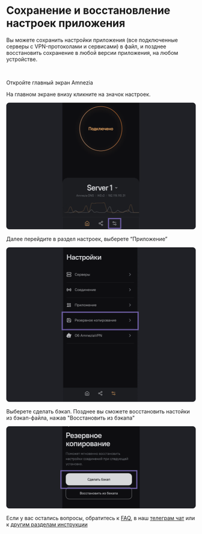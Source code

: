 # Сохранение и восстановление настроек приложения 

Вы можете сохранить настройки приложения (все подключенные серверы с VPN-протоколами и сервисами) в файл, и позднее восстановить сохранение в любой версии приложения, на любом устройстве.

&nbsp;

Откройте главный экран Amnezia

На главном экране внизу кликните на значок настроек.

![](https://raw.githubusercontent.com/amnezia-vpn/amnezia.org-content/master/docs/ru/instructions/20_backup/img/srsa_ru_1.png)

Далее перейдите в раздел настроек, выберете “Приложение”

![](https://raw.githubusercontent.com/amnezia-vpn/amnezia.org-content/master/docs/ru/instructions/20_backup/img/srsa_ru_2.png)


Выберете сделать бэкап. Позднее вы сможете восстановить настойки из бэкап-файла, нажав "Восстановить из бэкапа" 

![](https://raw.githubusercontent.com/amnezia-vpn/amnezia.org-content/master/docs/ru/instructions/20_backup/img/srsa_ru_3.png)


Если у вас остались вопросы, обратитесь к [FAQ], в наш [телеграм чат] или к [другим разделам инструкции]


[about-int-link]: /about
[FAQ]: ../faq
[телеграм чат]: https://t.me/amnezia_vpn
[другим разделам инструкции]: ../instructions
